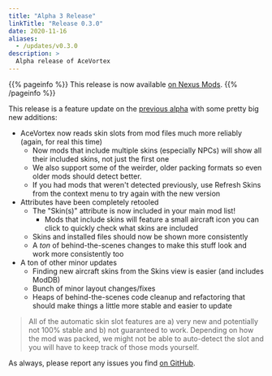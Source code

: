 ```yaml
---
title: "Alpha 3 Release"
linkTitle: "Release 0.3.0"
date: 2020-11-16
aliases:
  - /updates/v0.3.0
description: >
  Alpha release of AceVortex
---
```


{{% pageinfo %}}
This release is now available [on Nexus Mods](https://www.nexusmods.com/site/mods/125?tab=files).
{{% /pageinfo %}}

This release is a feature update on the [previous alpha](/updates/v0.2.3) with some pretty big new additions:

- AceVortex now reads skin slots from mod files much more reliably (again, for real this time)
  - Now mods that include multiple skins (especially NPCs) will show all their included skins, not just the first one
  - We also support some of the weirder, older packing formats so even older mods should detect better.
  - If you had mods that weren't detected previously, use Refresh Skins from the context menu to try again with the new version
- Attributes have been completely retooled
  - The "Skin(s)" attribute is now included in your main mod list!
    - Mods that include skins will feature a small aircraft icon you can click to quickly check what skins are included
  - Skins and installed files should now be shown more consistently
  - A _ton_ of behind-the-scenes changes to make this stuff look and work more consistently too
- A ton of other minor updates
  - Finding new aircraft skins from the Skins view is easier (and includes ModDB)
  - Bunch of minor layout changes/fixes
  - Heaps of behind-the-scenes code cleanup and refactoring that should make things a little more stable and easier to update

> All of the automatic skin slot features are a) very new and potentially not 100% stable and b) not guaranteed to work. Depending on how the mod was packed, we might not be able to auto-detect the slot and you will have to keep track of those mods yourself.

As always, please report any issues you find [on GitHub](https://github.com/agc93/acevortex).